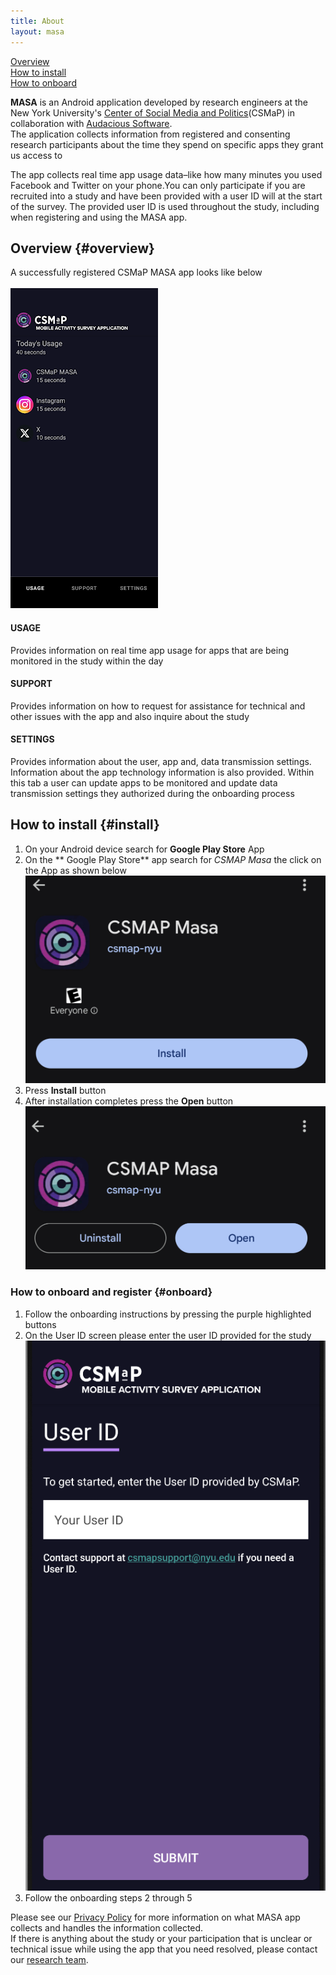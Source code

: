 ```yaml
---
title: About
layout: masa
---
```


[Overview](#overview)<br>
[How to install](#install)<br>
[How to onboard](#onboard)<br>

**MASA** is an Android application developed by research engineers at the  New York University's <a href="https://csmapnyu.org/"> Center of Social Media and Politics</a>(CSMaP) in collaboration with <a href="https://audacious-software.com">Audacious Software</a>.</br> The application collects information from registered and consenting research participants about the time they spend on specific apps they grant us access to </br>
<div></div>
The app collects real time app usage data–like how many minutes you used Facebook and Twitter on your phone.You can only participate if you are recruited into a study and have been provided with a user ID will at the start of the survey. The provided user ID is used throughout the study, including when registering and using the MASA app.

## Overview {#overview}
A successfully registered CSMaP MASA app looks like below 
&nbsp;<br/>&nbsp;<br>
![Annotated screencapture](images/masa/registered_app.png)

#### USAGE
Provides information on real time app usage for apps that are being monitored in the study within the day
#### SUPPORT 
Provides information on how to request for assistance for technical and other issues with the app and also inquire about the study
#### SETTINGS
Provides information about the user, app and, data transmission settings. Information about the app technology information is also provided. Within this tab a user can update apps to be monitored and update data transmission settings they authorized during the onboarding process 

## How to install {#install}
1. On your Android device search for **Google Play Store** App 
2. On the ** Google Play Store** app search for *CSMAP Masa* the click on the App as shown below
![Annotated screencapture](images/masa/masa_install.jpg) 
3. Press **Install** button
4. After installation completes press the **Open** button  
![open](images/masa/masa_install_open.jpg)

### How to onboard and register {#onboard}
1. Follow the onboarding instructions by pressing the purple highlighted buttons
2. On the User ID screen please enter the user ID provided for the study 
![Annotated screencapture](images/masa/user_id.png)
3. Follow the onboarding steps 2 through 5 

Please see our <a href="https://www.csmapsurveys.org/privacy_policy_masa.html">Privacy Policy</a> for more information on what MASA app collects and handles the information collected.<br/>
If there is anything about the study or your participation that is unclear or technical issue while using the app that you need resolved, please contact our <a href="mailto:sr6276@nyu.edu">research team</a>.
	
	
